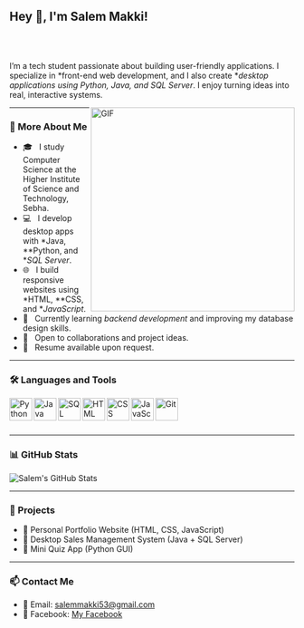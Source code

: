 ## Hey 👋, I'm Salem Makki!

<br/><br/>

I’m a tech student passionate about building user-friendly applications. I specialize in *front-end web development, and I also create **desktop applications using Python, Java, and SQL Server*. I enjoy turning ideas into real, interactive systems.

<img align="right" alt="GIF" src="https://raw.githubusercontent.com/rahul-jha98/rahul-jha98/main/techstack.gif" width="360px"/>

---

### 🧐 More About Me

- 🎓 &nbsp; I study Computer Science at the Higher Institute of Science and Technology, Sebha.
- 💻 &nbsp; I develop desktop apps with *Java, **Python, and **SQL Server*.
- 🌐 &nbsp; I build responsive websites using *HTML, **CSS, and **JavaScript*.
- 📘 &nbsp; Currently learning *backend development* and improving my database design skills.
- 🔧 &nbsp; Open to collaborations and project ideas.
- 📄 &nbsp; Resume available upon request.

---

### 🛠 Languages and Tools

<a href="https://www.python.org" target="_blank"><img align="left" alt="Python" height="40px" src="https://raw.githubusercontent.com/rahul-jha98/github_readme_icons/main/language_and_tools/square/python/python.svg"></a>
<a href="https://www.java.com" target="_blank"><img align="left" alt="Java" height="40px" src="https://raw.githubusercontent.com/rahul-jha98/github_readme_icons/main/language_and_tools/square/java/java.svg"></a>
<a href="https://www.microsoft.com/en-us/sql-server" target="_blank"><img align="left" alt="SQL Server" height="40px" src="https://raw.githubusercontent.com/rahul-jha98/github_readme_icons/main/language_and_tools/square/sql/sql.svg"></a>
<a href="https://developer.mozilla.org/en-US/docs/Web/HTML" target="_blank"><img align="left" alt="HTML" height="40px" src="https://raw.githubusercontent.com/rahul-jha98/github_readme_icons/main/language_and_tools/square/html/html.svg"></a>
<a href="https://developer.mozilla.org/en-US/docs/Web/CSS" target="_blank"><img align="left" alt="CSS" height="40px" src="https://raw.githubusercontent.com/rahul-jha98/github_readme_icons/main/language_and_tools/square/css/css.svg"></a>
<a href="https://developer.mozilla.org/en-US/docs/Web/JavaScript" target="_blank"><img align="left" alt="JavaScript" height="40px" src="https://raw.githubusercontent.com/rahul-jha98/github_readme_icons/main/language_and_tools/square/javascript/javascript.svg"></a>
<a href="https://git-scm.com/" target="_blank"><img align="left" alt="Git" height="40px" src="https://raw.githubusercontent.com/rahul-jha98/github_readme_icons/main/language_and_tools/square/git-scm/git-scm.svg"></a>

<br/><br/><br/>

---

### 📊 GitHub Stats

![Salem's GitHub Stats](https://github-readme-stats.vercel.app/api?username=your-github-username&show_icons=true&theme=default)

---

### 🔨 Projects

- 🧾 Personal Portfolio Website (HTML, CSS, JavaScript)
- 💼 Desktop Sales Management System (Java + SQL Server)
- 🧠 Mini Quiz App (Python GUI)

---

### 📫 Contact Me

- 📧 Email: [salemmakki53@gmail.com](mailto:salemmakki53@gmail.com)
- 🔗 Facebook: [My Facebook](https://www.facebook.com/share/1YudDmh8qi/)
